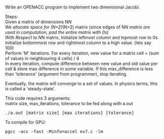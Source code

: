 Write an OPENACC program to implement two dimensional Jacobi.  

Steps:  
Given a matrix of dimensions N*N  
We allocate space for (N+2)*(N+2) matrix (since edges of N*N matrix are used in computation, pad the entire matrix with 0s)  
With Respect to N*N matrix, Initialize leftmost column and topmost row to 0s. Initialize bottommost row and rightmost column to a high value. (lets say 100)  
Perform 'M' iterations. For every iteration, new value for a matrix cell = (sum of values in neighbouring 4 cells) / 4  
In every iteration, compute difference between new value and old value per cell & store max difference in some variable. If this max_difference is less than 'tolerance' (argument from programmer), stop iterating.  

Eventually, the matrix will converge to a set of values. In physics terms, this is called a 'steady-state'.  


This code requires 3 arguments:  
matrix size, max_iterations, tolerance to be fed along with a.out  
<pre>./a.out [matrix_size] [max_iterations] [tolerance]</pre>  

To compile for GPU:  
<pre>pgcc -acc -fast -Minfo=accel ex7.c -lm</pre>  


